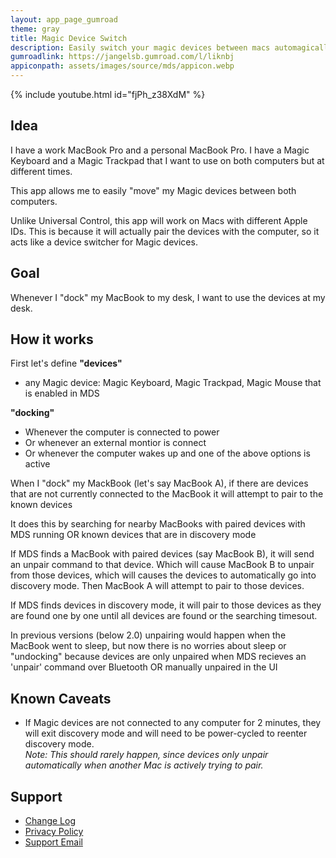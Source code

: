 ```yaml
---
layout: app_page_gumroad
theme: gray
title: Magic Device Switch
description: Easily switch your magic devices between macs automagically
gumroadlink: https://jangelsb.gumroad.com/l/liknbj
appiconpath: assets/images/source/mds/appicon.webp
---
```


{% include youtube.html id="fjPh_z38XdM" %}

## Idea

I have a work MacBook Pro and a personal MacBook Pro. I have a Magic Keyboard and a Magic Trackpad that I want to use on both computers but at different times.

This app allows me to easily "move" my Magic devices between both computers.

Unlike Universal Control, this app will work on Macs with different Apple IDs. This is because it will actually pair the devices with the computer, so it acts like a device switcher for Magic devices.

## Goal

Whenever I "dock" my MacBook to my desk, I want to use the devices at my desk.


## How it works

First let's define 
**"devices"**
- any Magic device: Magic Keyboard, Magic Trackpad, Magic Mouse that is enabled in MDS

**"docking"**
- Whenever the computer is connected to power
- Or whenever an external montior is connect
- Or whenever the computer wakes up and one of the above options is active

When I "dock" my MackBook (let's say MacBook A), if there are devices that are not currently connected to the MacBook it will attempt to pair to the known devices

It does this by searching for nearby MacBooks with paired devices with MDS running OR known devices that are in discovery mode

If MDS finds a MacBook with paired devices (say MacBook B), it will send an unpair command to that device. Which will cause MacBook B to unpair from those devices, which will causes the devices to automatically go into discovery mode. Then MacBook A will attempt to pair to those devices.

If MDS finds devices in discovery mode, it will pair to those devices as they are found one by one until all devices are found or the searching timesout.


In previous versions (below 2.0) unpairing would happen when the MacBook went to sleep, but now there is no worries about sleep or "undocking" because devices are only unpaired when MDS recieves an 'unpair'
 command over Bluetooth OR manually unpaired in the UI


## Known Caveats

* If Magic devices are not connected to any computer for 2 minutes, they will exit discovery mode and will need to be power-cycled to reenter discovery mode.  
  _Note: This should rarely happen, since devices only unpair automatically when another Mac is actively trying to pair._


## Support
- [Change Log](./mds/releases)
- [Privacy Policy](https://jangelsb.github.io/mds/privacy)
- <a href="mailto:nextcalc.feedback@gmail@@com?subject=MDS Website"
   onmouseover="this.href=this.href.replace('@@','.')">
   Support Email
</a>